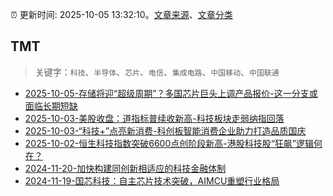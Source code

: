 :alarm_clock: 更新时间: 2025-10-05 13:32:10。[文章来源](/README.md)、[文章分类](/TAGS.md)

## TMT


> 关键字：`科技`、`半导体`、`芯片`、`电信`、`集成电路`、`中国移动`、`中国联通`



- [2025-10-05-存储将迎“超级周期”？多国芯片巨头上调产品报价-这一分支或面临长期短缺](https://www.cls.cn/detail/2162567) 
- [2025-10-03-美股收盘：道指标普续收新高-科技板块走弱纳指回落](https://www.cls.cn/detail/2162355) 
- [2025-10-03-“科技+”点亮新消费-科创板智能消费企业助力打造品质国庆](https://www.cls.cn/detail/2162248) 
- [2025-10-02-恒生科技指数突破6600点创阶段新高-港股科技股“狂飙”逻辑何在？](https://www.cls.cn/detail/2161710) 
- [2024-11-20-加快构建同创新相适应的科技金融体制](https://xueqiu.com/9193403816/313561745) 
- [2024-11-19-国芯科技：自主芯片技术突破，AIMCU重塑行业格局](https://xueqiu.com/8151841495/313402043) 
